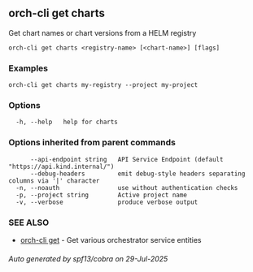 ## orch-cli get charts

Get chart names or chart versions from a HELM registry

```
orch-cli get charts <registry-name> [<chart-name>] [flags]
```

### Examples

```
orch-cli get charts my-registry --project my-project
```

### Options

```
  -h, --help   help for charts
```

### Options inherited from parent commands

```
      --api-endpoint string   API Service Endpoint (default "https://api.kind.internal/")
      --debug-headers         emit debug-style headers separating columns via '|' character
  -n, --noauth                use without authentication checks
  -p, --project string        Active project name
  -v, --verbose               produce verbose output
```

### SEE ALSO

* [orch-cli get](orch-cli_get.md)	 - Get various orchestrator service entities

###### Auto generated by spf13/cobra on 29-Jul-2025
